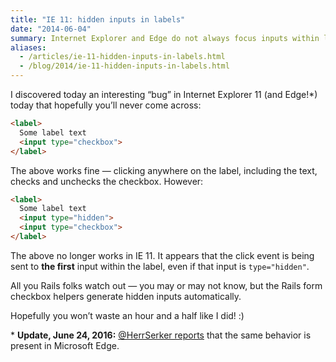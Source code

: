 ```yaml
---
title: "IE 11: hidden inputs in labels"
date: "2014-06-04"
summary: Internet Explorer and Edge do not always focus inputs within label elements when the label is clicked and a hidden input is present.
aliases:
  - /articles/ie-11-hidden-inputs-in-labels.html
  - /blog/2014/ie-11-hidden-inputs-in-labels.html
---
```


I discovered today an interesting “bug” in Internet Explorer 11 (and Edge!*) today that hopefully you’ll never come across:

```html
<label>
  Some label text
  <input type="checkbox">
</label>
```

The above works fine — clicking anywhere on the label, including the text, checks and unchecks the checkbox. However:

```html
<label>
  Some label text
  <input type="hidden">
  <input type="checkbox">
</label>
```

The above no longer works in IE 11. It appears that the click event is being sent to **the first** input within the label, even if that input is `type="hidden"`.

All you Rails folks watch out — you may or may not know, but the Rails form checkbox helpers generate hidden inputs automatically.

Hopefully you won’t waste an hour and a half like I did! :)

\* **Update, June 24, 2016:** [@HerrSerker reports](https://twitter.com/HerrSerker/status/746345625676021760) that the same behavior is present in Microsoft Edge.
